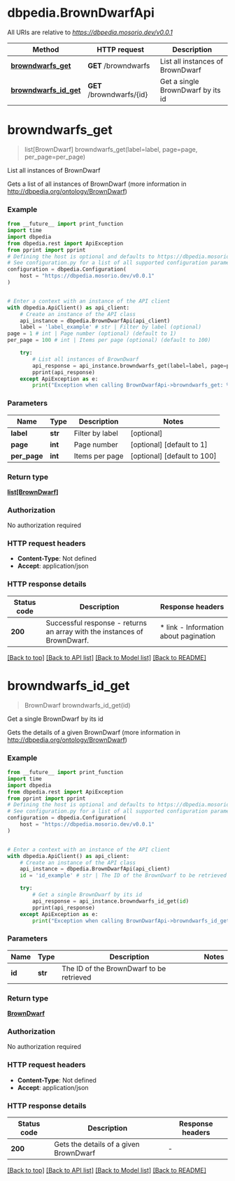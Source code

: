 # dbpedia.BrownDwarfApi

All URIs are relative to *https://dbpedia.mosorio.dev/v0.0.1*

Method | HTTP request | Description
------------- | ------------- | -------------
[**browndwarfs_get**](BrownDwarfApi.md#browndwarfs_get) | **GET** /browndwarfs | List all instances of BrownDwarf
[**browndwarfs_id_get**](BrownDwarfApi.md#browndwarfs_id_get) | **GET** /browndwarfs/{id} | Get a single BrownDwarf by its id


# **browndwarfs_get**
> list[BrownDwarf] browndwarfs_get(label=label, page=page, per_page=per_page)

List all instances of BrownDwarf

Gets a list of all instances of BrownDwarf (more information in http://dbpedia.org/ontology/BrownDwarf)

### Example

```python
from __future__ import print_function
import time
import dbpedia
from dbpedia.rest import ApiException
from pprint import pprint
# Defining the host is optional and defaults to https://dbpedia.mosorio.dev/v0.0.1
# See configuration.py for a list of all supported configuration parameters.
configuration = dbpedia.Configuration(
    host = "https://dbpedia.mosorio.dev/v0.0.1"
)


# Enter a context with an instance of the API client
with dbpedia.ApiClient() as api_client:
    # Create an instance of the API class
    api_instance = dbpedia.BrownDwarfApi(api_client)
    label = 'label_example' # str | Filter by label (optional)
page = 1 # int | Page number (optional) (default to 1)
per_page = 100 # int | Items per page (optional) (default to 100)

    try:
        # List all instances of BrownDwarf
        api_response = api_instance.browndwarfs_get(label=label, page=page, per_page=per_page)
        pprint(api_response)
    except ApiException as e:
        print("Exception when calling BrownDwarfApi->browndwarfs_get: %s\n" % e)
```

### Parameters

Name | Type | Description  | Notes
------------- | ------------- | ------------- | -------------
 **label** | **str**| Filter by label | [optional] 
 **page** | **int**| Page number | [optional] [default to 1]
 **per_page** | **int**| Items per page | [optional] [default to 100]

### Return type

[**list[BrownDwarf]**](BrownDwarf.md)

### Authorization

No authorization required

### HTTP request headers

 - **Content-Type**: Not defined
 - **Accept**: application/json

### HTTP response details
| Status code | Description | Response headers |
|-------------|-------------|------------------|
**200** | Successful response - returns an array with the instances of BrownDwarf. |  * link - Information about pagination <br>  |

[[Back to top]](#) [[Back to API list]](../README.md#documentation-for-api-endpoints) [[Back to Model list]](../README.md#documentation-for-models) [[Back to README]](../README.md)

# **browndwarfs_id_get**
> BrownDwarf browndwarfs_id_get(id)

Get a single BrownDwarf by its id

Gets the details of a given BrownDwarf (more information in http://dbpedia.org/ontology/BrownDwarf)

### Example

```python
from __future__ import print_function
import time
import dbpedia
from dbpedia.rest import ApiException
from pprint import pprint
# Defining the host is optional and defaults to https://dbpedia.mosorio.dev/v0.0.1
# See configuration.py for a list of all supported configuration parameters.
configuration = dbpedia.Configuration(
    host = "https://dbpedia.mosorio.dev/v0.0.1"
)


# Enter a context with an instance of the API client
with dbpedia.ApiClient() as api_client:
    # Create an instance of the API class
    api_instance = dbpedia.BrownDwarfApi(api_client)
    id = 'id_example' # str | The ID of the BrownDwarf to be retrieved

    try:
        # Get a single BrownDwarf by its id
        api_response = api_instance.browndwarfs_id_get(id)
        pprint(api_response)
    except ApiException as e:
        print("Exception when calling BrownDwarfApi->browndwarfs_id_get: %s\n" % e)
```

### Parameters

Name | Type | Description  | Notes
------------- | ------------- | ------------- | -------------
 **id** | **str**| The ID of the BrownDwarf to be retrieved | 

### Return type

[**BrownDwarf**](BrownDwarf.md)

### Authorization

No authorization required

### HTTP request headers

 - **Content-Type**: Not defined
 - **Accept**: application/json

### HTTP response details
| Status code | Description | Response headers |
|-------------|-------------|------------------|
**200** | Gets the details of a given BrownDwarf |  -  |

[[Back to top]](#) [[Back to API list]](../README.md#documentation-for-api-endpoints) [[Back to Model list]](../README.md#documentation-for-models) [[Back to README]](../README.md)

